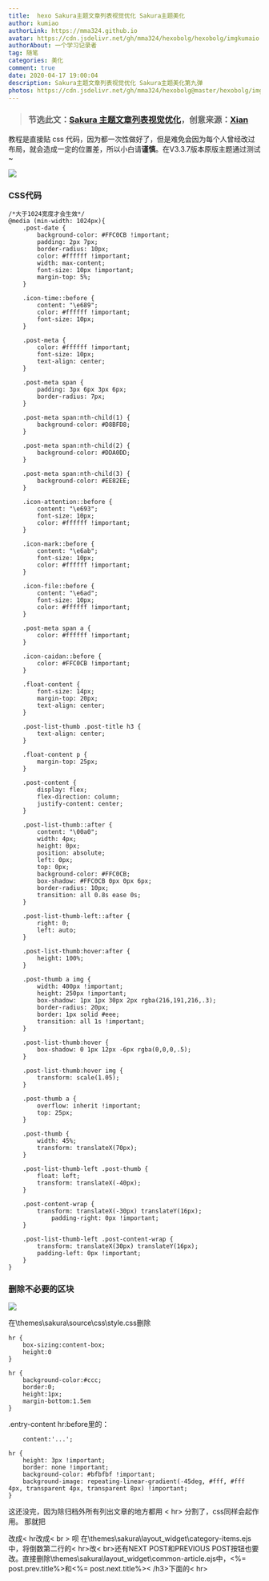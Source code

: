 ```yaml
---
title:  hexo Sakura主题文章列表视觉优化 Sakura主题美化
author: kumiao
authorLink: https://mma324.github.io
avatar: https://cdn.jsdelivr.net/gh/mma324/hexobolg/hexobolg/imgkumaio.jpeg
authorAbout: 一个学习记录者
tag: 随笔
categories: 美化
comment: true
date: 2020-04-17 19:00:04
description: Sakura主题文章列表视觉优化 Sakura主题美化第九弹
photos: https://cdn.jsdelivr.net/gh/mma324/hexobolg@master/hexobolg/imgtu321-01.webp
---
```


> ### 节选此文：[Sakura 主题文章列表视觉优化](https://fz6m.com/175)，创意来源：[Xian](https://html.mk/)

[^转]: https://m1314.cn/359.html 这是大佬可以点击去看看他博客

教程是直接贴 css 代码，因为都一次性做好了，但是难免会因为每个人曾经改过布局，就会造成一定的位置差，所以小白请**谨慎**。在V3.3.7版本原版主题通过测试~

![](https://ae01.alicdn.com/kf/H48a4cc51623245f1bb55ad7ac634e61bQ.jpg)

### CSS代码

```
/*大于1024宽度才会生效*/
@media (min-width: 1024px){
    .post-date {
        background-color: #FFC0CB !important;
        padding: 2px 7px;
        border-radius: 10px;
        color: #ffffff !important; 
        width: max-content;
        font-size: 10px !important;
        margin-top: 5%;
    }
 
    .icon-time::before {
        content: "\e689";
        color: #ffffff !important;
        font-size: 10px;
    }
 
    .post-meta {
        color: #ffffff !important;
        font-size: 10px;
        text-align: center;
    }
 
    .post-meta span {
        padding: 3px 6px 3px 6px;
        border-radius: 7px;
    }
 
    .post-meta span:nth-child(1) {
        background-color: #D8BFD8;
    }
 
    .post-meta span:nth-child(2) {
        background-color: #DDA0DD;
    }
 
    .post-meta span:nth-child(3) {
        background-color: #EE82EE;
    }
 
    .icon-attention::before {
        content: "\e693";
        font-size: 10px;
        color: #ffffff !important;
    }
 
    .icon-mark::before {
        content: "\e6ab";
        font-size: 10px;
        color: #ffffff !important;
    }
 
    .icon-file::before {
        content: "\e6ad";
        font-size: 10px;
        color: #ffffff !important;
    }
 
    .post-meta span a {
        color: #ffffff !important;
    }
 
    .icon-caidan::before {
        color: #FFC0CB !important;
    }
 
    .float-content {
        font-size: 14px;
        margin-top: 20px;
        text-align: center;
    }
 
    .post-list-thumb .post-title h3 {
        text-align: center;
    }
 
    .float-content p {
        margin-top: 25px;
    }
 
    .post-content {
        display: flex;
        flex-direction: column;
        justify-content: center;
    }
 
    .post-list-thumb::after {
        content: "\00a0";
        width: 4px;
        height: 0px;
        position: absolute;
        left: 0px;
        top: 0px;
        background-color: #FFC0CB;
        box-shadow: #FFC0CB 0px 0px 6px;
        border-radius: 10px;
        transition: all 0.8s ease 0s;
    }
 
    .post-list-thumb-left::after {
        right: 0;
        left: auto;
    }
 
    .post-list-thumb:hover:after {
        height: 100%;
    }
 
    .post-thumb a img {
        width: 400px !important;
        height: 250px !important;
        box-shadow: 1px 1px 30px 2px rgba(216,191,216,.3);
        border-radius: 20px;
        border: 1px solid #eee;
        transition: all 1s !important;
    }
 
    .post-list-thumb:hover {
        box-shadow: 0 1px 12px -6px rgba(0,0,0,.5);
    }
 
    .post-list-thumb:hover img {
        transform: scale(1.05);
    }
 
    .post-thumb a {
        overflow: inherit !important;
        top: 25px;
    }
 
    .post-thumb {
        width: 45%;
        transform: translateX(70px);
    }
 
    .post-list-thumb-left .post-thumb {
        float: left;
        transform: translateX(-40px);
    }
 
    .post-content-wrap {
        transform: translateX(-30px) translateY(16px);
            padding-right: 0px !important;
    }
 
    .post-list-thumb-left .post-content-wrap {
        transform: translateX(30px) translateY(16px);
        padding-left: 0px !important;
    }
}

```

###  删除不必要的区块

![](https://ae01.alicdn.com/kf/Hcf21679543eb420488d7eb8fbcf8d7eb3.jpg)

在\themes\sakura\source\css\style.css删除

```
hr { 
    box-sizing:content-box;
    height:0
}

```

```
hr {
    background-color:#ccc;
    border:0;
    height:1px;
    margin-bottom:1.5em
}

```

.entry-content hr:before里的：

```
    content:'...';
```

```
hr {
    height: 3px !important;
    border: none !important;
    background-color: #bfbfbf !important;
    background-image: repeating-linear-gradient(-45deg, #fff, #fff 4px, transparent 4px, transparent 8px) !important;
}

```

这还没完，因为除归档外所有列出文章的地方都用 < hr> 分割了，css同样会起作用。 那就把

改成< hr改成< br > 呗 在\themes\sakura\layout\_widget\category-items.ejs中，将倒数第二行的< hr>改< br>还有NEXT POST和PREVIOUS POST按钮也要改。直接删除\themes\sakura\layout\_widget\common-article.ejs中，<%= post.prev.title%>和<%= post.next.title%>< /h3>下面的< hr>


